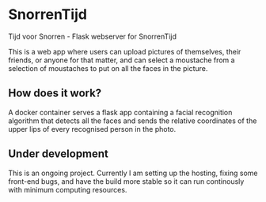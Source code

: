 # SnorrenTijd
Tijd voor Snorren - Flask webserver for SnorrenTijd

This is a web app where users can upload pictures of themselves, their friends, or anyone for that matter, and can select a moustache from a selection of moustaches to put on all the faces in the picture. 

## How does it work?
A docker container serves a flask app containing a facial recognition algorithm that detects all the faces and sends the relative coordinates of the upper lips of every recognised person in the photo.

## Under development
This is an ongoing project. Currently I am setting up the hosting, fixing some front-end bugs, and have the build more stable so it can run continously with minimum computing resources.

